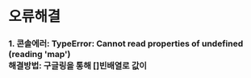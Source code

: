 <h1>오류해결</h1>

<h3>1. 콘솔에러:
TypeError: Cannot read properties of undefined (reading 'map')</br>
해결방법:
구글링을 통해 []빈배열로 값이 

